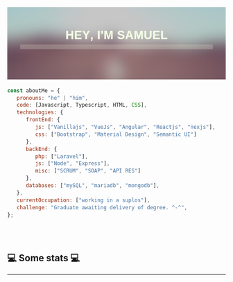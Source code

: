 <!---
smltrs0/smltrs0 is a ✨ special ✨ repository because its `README.md` (this file) appears on your GitHub profile.
You can click the Preview link to take a look at your changes.
--->

<img src="https://github.com/smltrs0/smltrs0/blob/main/Banner.jpg"/>


<!-- <p><em>A bachelor student at <a href="https://hogent.be">University College Ghent</a>, majoring in Computer Science. 😊</br> -->
</em></p>


```javascript
const aboutMe = {
   pronouns: "he" | "him",
   code: [Javascript, Typescript, HTML, CSS],
   technologies: {
      frontEnd: {
         js: ["Vanillajs", "VueJs", "Angular", "Reactjs", "nexjs"],
         css: ["Bootstrap", "Material Design", "Semantic UI"]
      },
      backEnd: {
         php: ["Laravel"],
         js: ["Node", "Express"],
         misc: ["SCRUM", "SOAP", "API RES"]
      },
      databases: ["mySQL", "mariadb", "mongodb"],
   },
   currentOccupation: ["working in a suplos"],
   challenge: "Graduate awaiting delivery of degree. ^-^",
};
```
</br></br>
<h2>💻 Some stats 💻</h2>

<!-- ![Reeveng's github stats](https://github-readme-stats.vercel.app/api?username=reeveng&show_icons=true&title_color=fff&icon_color=79ff97&text_color=9f9f9f&bg_color=151515) -->

---
